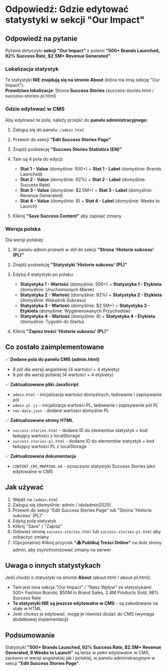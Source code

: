 # Odpowiedź: Gdzie edytować statystyki w sekcji "Our Impact"

## Odpowiedź na pytanie

Pytanie dotyczyło **sekcji "Our Impact"** z polami **"500+ Brands Launched, 92% Success Rate, $2.5M+ Revenue Generated"**.

### Lokalizacja statystyk

Te statystyki **NIE znajdują się na stronie About** (która ma inną sekcję "Our Impact").  
**Prawdziwa lokalizacja**: Strona **Success Stories** (success-stories.html / success-stories-pl.html)

### Gdzie edytować w CMS

Aby edytować te pola, należy przejść do **panelu administracyjnego**:

1. Zaloguj się do panelu: `/admin.html`
2. Przewiń do sekcji **"Edit Success Stories Page"**
3. Znajdź podsekcję **"Success Stories Statistics (EN)"**
4. Tam są 4 pola do edycji:
   - **Stat 1 - Value** (domyślnie: 500+) + **Stat 1 - Label** (domyślnie: Brands Launched)
   - **Stat 2 - Value** (domyślnie: 92%) + **Stat 2 - Label** (domyślnie: Success Rate)
   - **Stat 3 - Value** (domyślnie: $2.5M+) + **Stat 3 - Label** (domyślnie: Revenue Generated)
   - **Stat 4 - Value** (domyślnie: 8) + **Stat 4 - Label** (domyślnie: Weeks to Launch)

5. Kliknij **"Save Success Content"** aby zapisać zmiany

### Wersja polska

Dla wersji polskiej:

1. W panelu admin przewiń w dół do sekcji **"Strona 'Historie sukcesu' (PL)"**
2. Znajdź podsekcję **"Statystyki 'Historie sukcesu' (PL)"**
3. Edytuj 4 statystyki po polsku:
   - **Statystyka 1 - Wartość** (domyślnie: 500+) + **Statystyka 1 - Etykieta** (domyślnie: Uruchomionych Marek)
   - **Statystyka 2 - Wartość** (domyślnie: 92%) + **Statystyka 2 - Etykieta** (domyślnie: Wskaźnik Sukcesu)
   - **Statystyka 3 - Wartość** (domyślnie: $2.5M+) + **Statystyka 3 - Etykieta** (domyślnie: Wygenerowanych Przychodów)
   - **Statystyka 4 - Wartość** (domyślnie: 8) + **Statystyka 4 - Etykieta** (domyślnie: Tygodni do Startu)

4. Kliknij **"Zapisz treści 'Historie sukcesu' (PL)"**

## Co zostało zaimplementowane

✅ **Dodane pola do panelu CMS (admin.html)**
- 8 pól dla wersji angielskiej (4 wartości + 4 etykiety)
- 8 pól dla wersji polskiej (4 wartości + 4 etykiety)

✅ **Zaktualizowane pliki JavaScript**
- `admin.html` - inicjalizacja wartości domyślnych, ładowanie i zapisywanie pól
- `admin-pl.js` - inicjalizacja wartości PL, ładowanie i zapisywanie pól PL
- `cms-data.json` - dodane wartości domyślne PL

✅ **Zaktualizowane strony HTML**
- `success-stories.html` - dodane ID do elementów statystyk + kod ładujący wartości z localStorage
- `success-stories-pl.html` - dodane ID do elementów statystyk + kod ładujący wartości PL z localStorage

✅ **Zaktualizowana dokumentacja**
- `CONTENT_CMS_MAPPING.md` - oznaczono statystyki Success Stories jako edytowalne w CMS

## Jak używać

1. Wejdź na `/admin.html`
2. Zaloguj się (domyślnie: admin / idoladmin2025)
3. Przewiń do sekcji "Edit Success Stories Page" lub "Strona 'Historie sukcesu' (PL)"
4. Edytuj pola statystyk
5. Kliknij "Save" / "Zapisz"
6. Odśwież stronę `success-stories.html` lub `success-stories-pl.html` aby zobaczyć zmiany
7. (Opcjonalnie) Kliknij przycisk **"📤 Publikuj Treści Online"** na dole strony admin, aby zsynchronizować zmiany na serwer

## Uwaga o innych statystykach

Jeśli chodzi o statystyki na stronie **About** (about.html / about-pl.html):
- Tam jest inna sekcja "Our Impact" / "Nasz Wpływ" ze statystykami: 500+ Fashion Brands, $50M In Brand Sales, 2.4M Products Sold, 98% Success Rate
- **Te statystyki NIE są jeszcze edytowalne w CMS** - są zakodowane na stałe w HTML
- Jeśli chcesz je edytować, mogę je również dodać do CMS (wymaga dodatkowej implementacji)

## Podsumowanie

Statystyki **"500+ Brands Launched, 92% Success Rate, $2.5M+ Revenue Generated, 8 Weeks to Launch"** są teraz w pełni edytowalne w CMS, zarówno w wersji angielskiej jak i polskiej, w panelu administracyjnym w sekcji **"Edit Success Stories Page"**.

